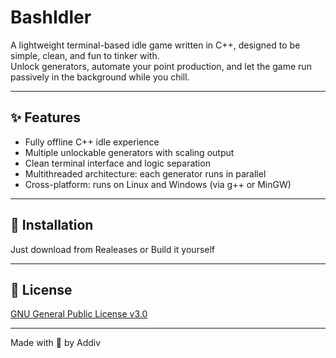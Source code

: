 # BashIdler

A lightweight terminal-based idle game written in C++, designed to be simple, clean, and fun to tinker with.  
Unlock generators, automate your point production, and let the game run passively in the background while you chill.

---

## ✨ Features

- Fully offline C++ idle experience
- Multiple unlockable generators with scaling output
- Clean terminal interface and logic separation
- Multithreaded architecture: each generator runs in parallel
- Cross-platform: runs on Linux and Windows (via g++ or MinGW)

---

## 🔧 Installation

Just download from Realeases or Build it yourself

---

## 📃 License

[GNU General Public License v3.0](LICENSE.md)

---

Made with 💙 by Addiv
